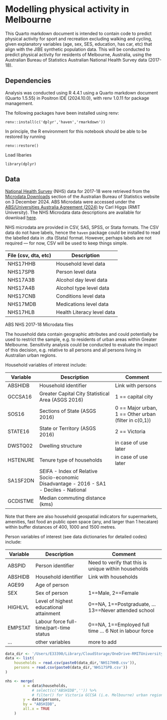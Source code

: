 # Modelling physical activity in Melbourne


This Quarto markdown document is intended to contain code to predict
physical activity for sport and recreation excluding walking and
cycling, given explanatory variables (age, sex, SES, education, has car,
etc) that align with the JIBE synthetic population data. This will be
conducted to predict physical activity for residents of Melbourne,
Australia, using the Australian Bureau of Statistics Australian National
Health Survey data (2017-18).

## Dependencies

Analysis was conducted using R 4.4.1 using a Quarto markdown document
(Quarto 1.5.55) in Positron IDE (2024.10.0), with renv 1.0.11 for
package management.

The following packages have been installed using renv:

    renv::install(c('dplyr','haven','rmarkdown'))

In principle, the R environment for this notebook should be able to be
restored by running

    renv::restore()

Load libaries

    library(dplyr)

## Data

[National Health
Survey](https://www.abs.gov.au/statistics/microdata-tablebuilder/available-microdata-tablebuilder/national-health-survey)
(NHS) data for 2017-18 were retrieved from the [Microdata
Downloads](https://microdatadownload.abs.gov.au/MicrodataDownload/login.xhtml)
section of the Australian Bureau of Statistics website on 3 December
2024. ABS Microdata were accessed under the [ABS/Universities Australia
Agreement
(2024)](https://www.abs.gov.au/statistics/microdata-tablebuilder/absuniversities-australia-agreement)
by Carl Higgs (RMIT University). The NHS Microdata data descriptions are
available for download
[here](https://www.abs.gov.au/statistics/microdata-tablebuilder/available-microdata-tablebuilder/national-health-survey#data-item-lists).

NHS microdata are provided in CSV, SAS, SPSS, or Stata formats. The CSV
data do not have labels, hence the `haven` package could be installed to
read the labelled data in .dta (Stata) format. However, perhaps labels
are not required — for now, CSV will be used to keep things simple.

| File (csv, dta, etc) | Description                |
|----------------------|----------------------------|
| NHS17HHB             | Household level data       |
| NHS17SPB             | Person level data          |
| NHS17A3B             | Alcohol day level data     |
| NHS17A4B             | Alcohol type level data    |
| NHS17CNB             | Conditions level data      |
| NHS17MDB             | Medications level data     |
| NHS17HLB             | Health Literacy level data |

ABS NHS 2017-18 Microdata files

The household data contain geographic attributes and could potentially
be used to restrict the sample, e.g. to residents of urban areas within
Greater Melbourne. Sensitivity analysis could be conducted to evaluate
the impact of this decision, e.g. relative to all persons and all
persons living in Australian urban regions.

Household variables of interest include:

| Variable | Description | Comment |
|----|----|----|
| ABSHIDB | Household identifier | Link with persons |
| GCCSA16 | Greater Capital City Statistical Area (ASGS 2016) | 1 == capital city |
| SOS16 | Sections of State (ASGS 2016) | 0 == Major urban, 1 == Other urban (filter in c(0,1)) |
| STATE16 | State or Territory (ASGS 2016) | 2 == Victoria |
| DWSTQ02 | Dwelling structure | in case of use later |
| HSTENURE | Tenure type of households | in case of use later |
| SA1SF2DN | SEIFA - Index of Relative Socio-economic Disadvantage - 2016 - SA1 - Deciles - National |  |
| GCDISTME | Median commuting distance (kms) |  |

Note that there are also household geospatial indicators for
supermarkets, amenities, fast food an public open space (any, and larger
than 1 hecatare) within buffer distances of 400, 1000 and 1500 metres.

Person variables of interest (see data dictionaries for detailed codes)
include:

| Variable | Description | Comment |
|----|----|----|
| ABSPID | Person identifier | Need to verify that this is unique within households |
| ABSHIDB | Household identifier | Link with households |
| AGE99 | Age of person |  |
| SEX | Sex of person | 1==Male, 2==Female |
| HIGHLVL | Level of highest educational attainment | 0==NA, 1==Postgraduate, … 13==Never attended school |
| EMPSTAT | Labour force full-time/part-time status | 0==NA, 1==Employed full time … 6 Not in labour force |
| … | other variables | more to add |

``` r
data_dir <- '/Users/E33390/Library/CloudStorage/OneDrive-RMITUniversity/projects/abs/microdata/NHS2017-18_CSV/NHS2017-18_CSV/'
data <- list(
    households = read.csv(paste0(data_dir,'NHS17HHB.csv')),
    persons = read.csv(paste0(data_dir,'NHS17SPB.csv'))
)
```

``` r
nhs <- merge(
        x = data$households,
            # select(c("ABSHIDB",'')) %>%
            # filter() for Victoria GCCSA (i.e. Melbourne) urban regions 
        y = data$persons, 
        by = "ABSHIDB", 
        all.x = TRUE
    )
```

